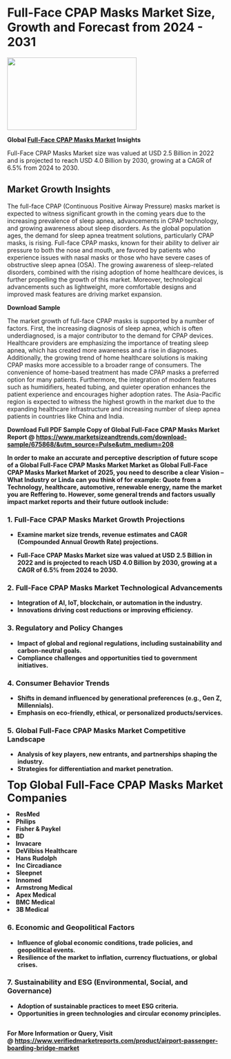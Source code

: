 <H1>Full-Face CPAP Masks Market Size, Growth and Forecast from 2024 - 2031</H1><img class="aligncenter size-medium wp-image-584254" src="https://thirdeyenews.in/wp-content/uploads/2024/09/Global-Market-Research-300x168.jpeg" alt="" width="300" height="168" /><p><strong>Global&nbsp;<a href="https://www.marketsizeandtrends.com/download-sample/675868/&amp;utm_source=Pulse&amp;utm_medium=208">Full-Face CPAP Masks Market</a> Insights</strong></p><p>Full-Face CPAP Masks Market size was valued at USD 2.5 Billion in 2022 and is projected to reach USD 4.0 Billion by 2030, growing at a CAGR of 6.5% from 2024 to 2030.</p><p><h2>Market Growth Insights</h2> <p>The full-face CPAP (Continuous Positive Airway Pressure) masks market is expected to witness significant growth in the coming years due to the increasing prevalence of sleep apnea, advancements in CPAP technology, and growing awareness about sleep disorders. As the global population ages, the demand for sleep apnea treatment solutions, particularly CPAP masks, is rising. Full-face CPAP masks, known for their ability to deliver air pressure to both the nose and mouth, are favored by patients who experience issues with nasal masks or those who have severe cases of obstructive sleep apnea (OSA). The growing awareness of sleep-related disorders, combined with the rising adoption of home healthcare devices, is further propelling the growth of this market. Moreover, technological advancements such as lightweight, more comfortable designs and improved mask features are driving market expansion.</p> <p><strong>Download Sample</strong></p> <p>The market growth of full-face CPAP masks is supported by a number of factors. First, the increasing diagnosis of sleep apnea, which is often underdiagnosed, is a major contributor to the demand for CPAP devices. Healthcare providers are emphasizing the importance of treating sleep apnea, which has created more awareness and a rise in diagnoses. Additionally, the growing trend of home healthcare solutions is making CPAP masks more accessible to a broader range of consumers. The convenience of home-based treatment has made CPAP masks a preferred option for many patients. Furthermore, the integration of modern features such as humidifiers, heated tubing, and quieter operation enhances the patient experience and encourages higher adoption rates. The Asia-Pacific region is expected to witness the highest growth in the market due to the expanding healthcare infrastructure and increasing number of sleep apnea patients in countries like China and India.</p> <p><strong></p><p><span class=""><strong>Download Full PDF Sample Copy of Global Full-Face CPAP Masks Market Report</strong> @ <a href="https://www.marketsizeandtrends.com/download-sample/675868/&amp;utm_source=Pulse&amp;utm_medium=208" target="_blank">https://www.marketsizeandtrends.com/download-sample/675868/&amp;utm_source=Pulse&amp;utm_medium=208</a></span></p><p>In order to make an accurate and perceptive description of future scope of a Global&nbsp;Full-Face CPAP Masks Market Market as Global&nbsp;Full-Face CPAP Masks Market Market of 2025, you need to describe a clear Vision &ndash; What Industry or Linda can you think of for example: Quote from a Technology, healthcare, automotive, renewable energy, name the market you are Reffering to. However, some general trends and factors usually impact market reports and their future outlook include:</p><h3>1.&nbsp;<strong>Full-Face CPAP Masks Market Growth Projections</strong></h3><ul><li>Examine market size trends, revenue estimates and CAGR (Compounded Annual Growth Rate) projections.</li><li><p>Full-Face CPAP Masks Market size was valued at USD 2.5 Billion in 2022 and is projected to reach USD 4.0 Billion by 2030, growing at a CAGR of 6.5% from 2024 to 2030.</p></li></ul><h3>2.&nbsp;<strong>Full-Face CPAP Masks Market Technological Advancements</strong></h3><ul><li>Integration of AI, IoT, blockchain, or automation in the industry.</li><li>Innovations driving cost reductions or improving efficiency.</li></ul><h3>3.&nbsp;<strong>Regulatory and Policy Changes</strong></h3><ul><li>Impact of global and regional regulations, including sustainability and carbon-neutral goals.</li><li>Compliance challenges and opportunities tied to government initiatives.</li></ul><h3>4.&nbsp;<strong>Consumer Behavior Trends</strong></h3><ul><li>Shifts in demand influenced by generational preferences (e.g., Gen Z, Millennials).</li><li>Emphasis on eco-friendly, ethical, or personalized products/services.</li></ul><h3>5.&nbsp;<strong>Global Full-Face CPAP Masks Market Competitive Landscape</strong></h3><ul><li>Analysis of key players, new entrants, and partnerships shaping the industry.</li><li>Strategies for differentiation and market penetration.</li></ul><p data-pm-slice="1 1 []"><span style="color: inherit; font-family: inherit; font-size: 25px;">Top Global Full-Face CPAP Masks Market Companies</span></p><div class="" data-test-id=""><p><li> ResMed</li><li> Philips</li><li> Fisher & Paykel</li><li> BD</li><li> Invacare</li><li> DeVilbiss Healthcare</li><li> Hans Rudolph</li><li> Inc Circadiance</li><li> Sleepnet</li><li> Innomed</li><li> Armstrong Medical</li><li> Apex Medical</li><li> BMC Medical</li><li> 3B Medical</li></p></div><h3>6.&nbsp;<strong>Economic and Geopolitical Factors</strong></h3><ul><li>Influence of global economic conditions, trade policies, and geopolitical events.</li><li>Resilience of the market to inflation, currency fluctuations, or global crises.</li></ul><h3>7.&nbsp;<strong>Sustainability and ESG (Environmental, Social, and Governance)</strong></h3><ul><li>Adoption of sustainable practices to meet ESG criteria.</li><li>Opportunities in green technologies and circular economy principles.</li></ul><h2><strong style="font-size: 14px;">For More Information or Query, Visit @&nbsp;</strong><a style="background-color: #ffffff; font-size: 14px;" href="https://www.marketsizeandtrends.com/report/full-face-cpap-masks-market/" target="_blank">https://www.verifiedmarketreports.com/product/airport-passenger-boarding-bridge-market</a></h2>
